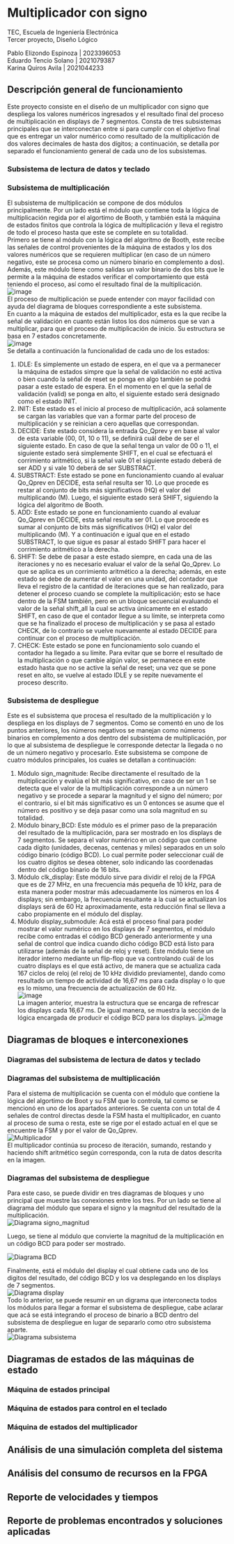 # Multiplicador con signo
TEC, Escuela de Ingeniería Electrónica  
Tercer proyecto, Diseño Lógico 


Pablo Elizondo Espinoza | 2023396053  
Eduardo Tencio Solano | 2021079387  
Karina Quiros Avila | 2021044233  

## Descripción general de funcionamiento  
Este proyecto consiste en el diseño de un multiplicador con signo que despliega los valores numéricos ingresados y el resultado final del proceso de multiplicación en displays de 7 segmentos. Consta de tres subsistemas principales que se interconectan entre si para cumplir con el objetivo final que es entregar un valor numérico como resultado de la multiplicación de dos valores decimales de hasta dos dígitos; a continuación, se detalla por separado el funcionamiento general de cada uno de los subsistemas.  
### Subsistema de lectura de datos y teclado  
### Subsistema de multiplicación  
El subsistema de multiplicación se compone de dos módulos principalmente. Por un lado está el módulo que contiene toda la lógica de multiplicación regida por el algortimo de Booth, y también está la máquina de estados finitos que controla la lógica de multiplicación y lleva el registro de todo el proceso hasta que este se complete en su totalidad.  
Primero se tiene al módulo con la lógica del algoritmo de Booth, este recibe las señales de control provenientes de la máquina de estados y los dos valores numéricos que se requieren multiplicar (en caso de un número negativo, este se procesa como un número binario en complemento a dos). Además, este módulo tiene como salidas un valor binario de dos bits que le permite a la máquina de estados verificar el comportamiento que está teniendo el proceso, así como el resultado final de la multiplicación.  
![image](https://github.com/user-attachments/assets/6aaceda1-f84e-4ea2-8071-882604772610)  
El proceso de multiplicación se puede entender con mayor facilidad con ayuda del diagrama de bloques correspondiente a este subsistema.  
En cuanto a la máquina de estados del multiplicador, esta es la que recibe la señal de validación en cuanto están listos los dos números que se van a multiplicar, para que el proceso de multiplicación de inicio. Su estructura se basa en 7 estados concretamente.  
![image](https://github.com/user-attachments/assets/e713484b-d117-444e-9ba9-056bbec59137)  
Se detalla a continuación la funcionalidad de cada uno de los estados:  
1. IDLE: Es simplemente un estado de espera, en el que va a permanecer la máquina de estados simpre que la señal de validación no esté activa o bien cuando la señal de reset se ponga en algo también se podrá pasar a este estado de espera. En el momento en el que la señal de validación (valid) se ponga en alto, el siguiente estado será designado como el estado INIT.  
2. INIT: Este estado es el inicio al proceso de multiplicación, acá solamente se cargan las variables que van a formar parte del proceso de multiplicación y se reinician a cero aquellas que correspondan.   
3. DECIDE: Este estado considera la entrada Qo_Qprev y en base al valor de esta variable (00, 01, 10 o 11), se definirá cuál debe de ser el siguiente estado. En caso de que la señal tenga un valor de 00 o 11, el siguiente estado será simplemente SHIFT, en el cual se efectuará el corrimiento aritmético, si la señal vale 01 el siguiente estado deberá de ser ADD y si vale 10 deberá de ser SUBSTRACT. 
4. SUBSTRACT: Este estado se pone en funcionamiento cuando al evaluar Qo_Qprev en DECIDE, esta señal resulta ser 10. Lo que procede es restar al conjunto de bits más significativos (HQ) el valor del multiplicando (M). Luego, el siguiente estado será SHIFT, siguiendo la lógica del algoritmo de Booth.  
5. ADD: Este estado se pone en funcionamiento cuando al evaluar Qo_Qprev en DECIDE, esta señal resulta ser 01. Lo que procede es sumar al conjunto de bits más significativos (HQ) el valor del multiplicando (M). Y a continuación e igual que en el estado SUBSTRACT, lo que sigue es pasar al estado SHIFT para hacer el corrimiento aritmético a la derecha. 
6. SHIFT: Se debe de pasar a este estado siempre, en cada una de las iteraciones y no es necesario evaluar el valor de la señal Qo_Qprev. Lo que se aplica es un corrimiento aritmético a la derecha; además, en este estado se debe de aumentar el valor en una unidad, del contador que lleva el registro de la cantidad de iteraciones que se han realizado, para detener el proceso cuando se complete la multiplicación; esto se hace dentro de la FSM también, pero en un bloque secuencial evaluando el valor de la señal shift_all la cual se activa únicamente en el estado SHIFT, en caso de que el contador llegue a su límite, se interpreta como que se ha finalizado el proceso de multiplicación y se pasa al estado CHECK, de lo contrario se vuelve nuevamente al estado DECIDE para continuar con el proceso de multiplicación.   
7. CHECK: Este estado se pone en funcionamiento solo cuando el contador ha llegado a su límite. Para evitar que se borre el resultado de la multiplicación o que cambie algún valor, se permanece en este estado hasta que no se active la señal de reset; una vez que se pone reset en alto, se vuelve al estado IDLE y se repite nuevamente el proceso descrito.  
### Subsistema de despliegue  
Este es el subsistema que procesa el resultado de la multiplicación y lo despliega en los displays de 7 segmentos. Como se comentó en uno de los puntos anteriores, los números negativos se manejan como números binarios en complemento a dos dentro del subsistema de multiplicación, por lo que al subsistema de despliegue le corresponde detectar la llegada o no de un número negativo y procesarlo. Este subsistema se compone de cuatro módulos principales, los cuales se detallan a continuación:  
1. Módulo sign_magnitude: Recibe directamente el resultado de la multiplicación y evalúa el bit más significativo, en caso de ser un 1 se detecta que el valor de la multiplicación corresponde a un número negativo y se procede a separar la magnitud y el signo del número; por el contrario, si el bit más significativo es un 0 entonces se asume que el número es positivo y se deja pasar como una sola magnitud en su totalidad. 
2. Módulo binary_BCD: Este módulo es el primer paso de la preparación del resultado de la multiplicación, para ser mostrado en los displays de 7 segmentos. Se separa el valor numérico en un código que contiene cada dígito (unidades, decenas, centenas y miles) separados en un solo código binario (código BCD). Lo cual permite poder seleccionar cuál de los cuatro digitos se desea obtener, solo indicando las coordenadas dentro del código binario de 16 bits.  
3. Módulo clk_display: Este módulo sirve para dividir el reloj de la FPGA que es de 27 MHz, en una frecuencia más pequeña de 10 kHz, para de esta manera poder mostrar más adecuadamente los números en los 4 displays; sin embargo, la frecuencia resultante a la cual se actualizan los displays será de 60 Hz aproximadamente, esta reducción final se lleva a cabo propiamente en el módulo del display.
4. Módulo display_submodule: Acá está el proceso final para poder mostrar el valor numérico en los displays de 7 segmentos, el módulo recibe como entradas el código BCD generado anteriormente y una señal de control que indica cuando dicho código BCD está listo para utilizarse (además de la señal de reloj y reset). Este módulo tiene un iterador interno mediante un flip-flop que va controlando cuál de los cuatro displays es el que está activo, de manera que se actualiza cada 167 ciclos de reloj (el reloj de 10 kHz dividido previamente), dando como resultado un tiempo de actividad de 16,67 ms para cada display o lo que es lo mismo, una frecuencia de actualización de 60 Hz.  
![image](https://github.com/user-attachments/assets/eea475be-4916-49c0-952b-9b3d3767de88)  
La imagen anterior, muestra la estructura que se encarga de refrescar los displays cada 16,67 ms. De igual manera, se muestra la sección de la lógica encargada de producir el código BCD para los displays.
![image](https://github.com/user-attachments/assets/43584d6d-119b-46dd-b8e6-d47afb2cc511)  
## Diagramas de bloques e interconexiones  
### Diagramas del subsistema de lectura de datos y teclado   
### Diagramas del subsistema de multiplicación  
Para el sistema de multiplicación se cuenta con el módulo que contiene la lógica del algortimo de Boot y su FSM que lo controla, tal como se mencionó en uno de los apartados anteriores. Se cuenta con un total de 4 señales de control directas desde la FSM hasta el multiplicador, en cuanto al proceso de suma o resta, este se rige por el estado actual en el que se encuentre la FSM y por el valor de Qo_Qprev.  
![Multiplicador](https://github.com/user-attachments/assets/58961c2b-4316-40ad-805b-b39f7417a06b)  
El multiplicador continúa su proceso de iteración, sumando, restando y haciendo shift aritmético según corresponda, con la ruta de datos descrita en la imagen. 


### Diagramas del subsistema de despliegue  
Para este caso, se puede dividir en tres diagramas de bloques y uno principal que muestre las conexiones entre los tres. Por un lado se tiene al diagrama del módulo que separa el signo y la magnitud del resultado de la multiplicación.  
![Diagrama signo_magnitud](https://github.com/user-attachments/assets/0c5cc9db-b6cf-49b9-9a1b-d84282ec23be)  

Luego, se tiene al módulo que convierte la magnitud de la multiplicación en un código BCD para poder ser mostrado.  

![Diagrama BCD](https://github.com/user-attachments/assets/ed9646db-a5b4-4219-be8a-79ea726d519b)  

Finalmente, está el módulo del display el cual obtiene cada uno de los digitos del resultado, del código BCD y los va desplegando en los displays de 7 segmentos.  
![Diagrama display](https://github.com/user-attachments/assets/89b08950-c4d4-4269-830f-1546802ff175)  
Todo lo anterior, se puede resumir en un digrama que interconecta todos los módulos para llegar a formar el subsistema de despliegue, cabe aclarar que acá se está integrando el proceso de binario a BCD dentro del subsistema de despliegue en lugar de separarlo como otro subsistema aparte.  
![Diagrama subsistema](https://github.com/user-attachments/assets/4c92236e-42bc-4fa0-afd0-16eb2ecd8bf4)





## Diagramas de estados de las máquinas de estado  
### Máquina de estados principal  
### Máquina de estados para control en el teclado  
### Máquina de estados del multiplicador  

## Análisis de una simulación completa del sistema  

## Análisis del consumo de recursos en la FPGA  

## Reporte de velocidades y tiempos  

## Reporte de problemas encontrados y soluciones aplicadas  



